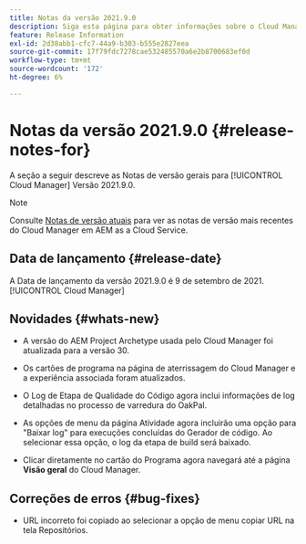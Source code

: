 ```yaml
---
title: Notas da versão 2021.9.0
description: Siga esta página para obter informações sobre o Cloud Manager Versão 2021.9.0
feature: Release Information
exl-id: 2d38abb1-cfc7-44a9-b303-b555e2827eea
source-git-commit: 17f79fdc7278cae532485570a6e2b8700683ef0d
workflow-type: tm+mt
source-wordcount: '172'
ht-degree: 6%

---
```


# Notas da versão 2021.9.0 {#release-notes-for}

A seção a seguir descreve as Notas de versão gerais para [!UICONTROL Cloud Manager] Versão 2021.9.0.

>[!NOTE]
>Consulte [Notas de versão atuais](https://experienceleague.adobe.com/docs/experience-manager-cloud-service/onboarding/getting-access/release-notes-cloud-manager/release-notes-cm-current.html?lang=en#getting-access) para ver as notas de versão mais recentes do Cloud Manager em AEM as a Cloud Service.

## Data de lançamento {#release-date}

A Data de lançamento da versão 2021.9.0 é 9 de setembro de 2021.[!UICONTROL Cloud Manager]

## Novidades {#whats-new}

* A versão do AEM Project Archetype usada pelo Cloud Manager foi atualizada para a versão 30.

* Os cartões de programa na página de aterrissagem do Cloud Manager e a experiência associada foram atualizados.

* O Log de Etapa de Qualidade do Código agora inclui informações de log detalhadas no processo de varredura do OakPal.

* As opções de menu da página Atividade agora incluirão uma opção para &quot;Baixar log&quot; para execuções concluídas do Gerador de código. Ao selecionar essa opção, o log da etapa de build será baixado.

* Clicar diretamente no cartão do Programa agora navegará até a página **Visão geral** do Cloud Manager.

## Correções de erros {#bug-fixes}

* URL incorreto foi copiado ao selecionar a opção de menu copiar URL na tela Repositórios.
